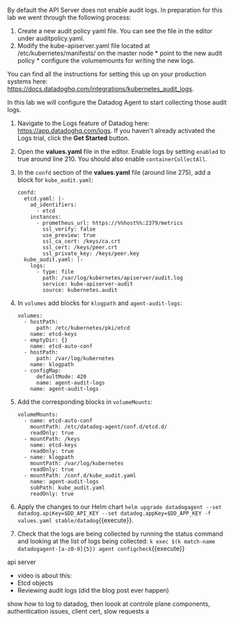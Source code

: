 By default the API Server does not enable audit logs. In preparation for this lab we went through the following process:
  1. Create a new audit policy yaml file. You can see the file in the editor under auditpolicy.yaml. 
  1. Modify the kube-apiserver.yaml file located at /etc/kubernetes/manifests/ on the master node
    * point to the new audit policy
    * configure the volumemounts for writing the new logs. 

You can find all the instructions for setting this up on your production systems here: https://docs.datadoghq.com/integrations/kubernetes_audit_logs. 

In this lab we will configure the Datadog Agent to start collecting those audit logs.

1.  Navigate to the Logs feature of Datadog here: https://app.datadoghq.com/logs. If you haven't already activated the Logs trial, click the **Get Started** button. 
1.  Open the **values.yaml** file in the editor. Enable logs by setting `enabled` to true around line 210. You should also enable `containerCollectAll`.
1.  In the `confd` section of the **values.yaml** file (around line 275), add a block for `kube_audit.yaml`:

        confd:
          etcd.yaml: |-
            ad_identifiers:
              - etcd
            instances:
              - prometheus_url: https://%%host%%:2379/metrics
                ssl_verify: false
                use_preview: true
                ssl_ca_cert: /keys/ca.crt
                ssl_cert: /keys/peer.crt
                ssl_private_key: /keys/peer.key
          kube_audit.yaml: |-
            logs:
              - type: file
                path: /var/log/kubernetes/apiserver/audit.log
                service: kube-apiserver-audit
                source: kubernetes.audit

1.  In `volumes` add blocks for `klogpath` and `agent-audit-logs`:

        volumes:
          - hostPath:
              path: /etc/kubernetes/pki/etcd
            name: etcd-keys
          - emptyDir: {}
            name: etcd-auto-conf
          - hostPath:
              path: /var/log/kubernetes
            name: klogpath
          - configMap:
              defaultMode: 420
              name: agent-audit-logs
            name: agent-audit-logs

1.  Add the corresponding blocks in `volumeMounts`:

        volumeMounts:
          - name: etcd-auto-conf
            mountPath: /etc/datadog-agent/conf.d/etcd.d/
            readOnly: true
          - mountPath: /keys
            name: etcd-keys
            readOnly: true
          - name: klogpath
            mountPath: /var/log/kubernetes
            readOnly: true
          - mountPath: /conf.d/kube_audit.yaml
            name: agent-audit-logs
            subPath: kube_audit.yaml
            readOnly: true

1.  Apply the changes to our Helm chart `helm upgrade datadogagent --set datadog.apiKey=$DD_API_KEY --set datadog.appKey=$DD_APP_KEY -f values.yaml stable/datadog`{{execute}}.
1.  Check that the logs are being collected by running the status command and looking at the list of logs being collected: `k exec $(k match-name datadogagent-[a-z0-9]{5}) agent configcheck`{{execute}} 


api server

- video is about this:
- Etcd objects 
- Reviewing audit logs (did the blog post ever happen)


show how to log to datadog, then loook at controle plane components, authentication issues, client cert, slow requests
a
